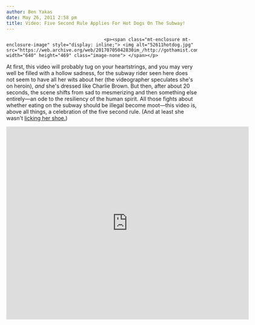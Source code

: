 ```yaml
---
author: Ben Yakas
date: May 26, 2011 2:58 pm
title: Video: Five Second Rule Applies For Hot Dogs On The Subway!
---
```


	
										<p><span class="mt-enclosure mt-enclosure-image" style="display: inline;"> <img alt="52611hotdog.jpg" src="https://web.archive.org/web/20170705042830im_/http://gothamist.com/attachments/byakas/52611hotdog.jpg" width="640" height="469" class="image-none"> </span></p>

<p>At first, this video will probably tug on your heartstrings, and you may very well be filled with a hollow sadness, for the subway rider seen here does not seem to have all her wits about her (the videographer speculates she&apos;s on heroin), <em>and</em> she&apos;s dressed like Charlie Brown. But then, after about 20 seconds, the scene shifts from sad to mesmerizing and then something else entirely&#x2014;an ode to the resiliency of the human spirit. All those fights about whether eating on the subway <a 22="" 2011="" href"http:="" gothamist.com="" 03="" should_eating_on_the_subway_be_outl.php"="">should be illegal</a> become moot&#x2014;this video is, above all things, a celebration of the five second rule. (And at least she wasn&apos;t <a href="https://web.archive.org/web/20170705042830/http://gothamist.com/2011/05/15/video_man_licks_shoe_on_subway.php">licking her shoe.</a>)</p>

<div style="text-align: center;"><iframe width="640" height="510" src="https://web.archive.org/web/20170705042830if_/http://www.youtube.com/embed/fnb-gsm-5mQ" frameborder="0" allowfullscreen></iframe></div>					
										
									
				